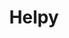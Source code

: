 ---
title: Helpy
description: Helpy is the boss for Chapter D in the game
tags:
  - characters

info:
  header:
    title: Helpy
    image: /wiki/helpy.webp

  details:
    Appearances: Chapter D
---
